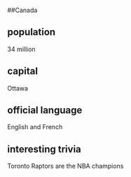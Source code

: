 ##Canada
## population
34 million

## capital
Ottawa
 
## official language
English and French

## interesting trivia

Toronto Raptors are the NBA champions



